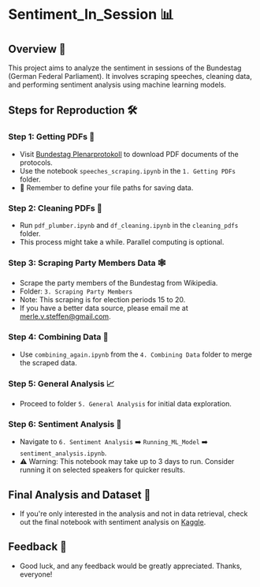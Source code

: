 # Sentiment_In_Session 📊

## Overview 🌟
This project aims to analyze the sentiment in sessions of the Bundestag (German Federal Parliament). It involves scraping speeches, cleaning data, and performing sentiment analysis using machine learning models.

## Steps for Reproduction 🛠️

### Step 1: Getting PDFs 📄
- Visit [Bundestag Plenarprotokoll](https://dip.bundestag.de/suche?f.wahlperiode=20&f.typ=Dokument&f.herausgeber_dokumentart=Bundestag-Plenarprotokoll&rows=25&sort=verteildatum_ab) to download PDF documents of the protocols.
- Use the notebook `speeches_scraping.ipynb` in the `1. Getting PDFs` folder.
- 📌 Remember to define your file paths for saving data.

### Step 2: Cleaning PDFs 🧹
- Run `pdf_plumber.ipynb` and `df_cleaning.ipynb` in the `cleaning_pdfs` folder.
- This process might take a while. Parallel computing is optional.

### Step 3: Scraping Party Members Data 🕸️
- Scrape the party members of the Bundestag from Wikipedia.
- Folder: `3. Scraping Party Members`
- Note: This scraping is for election periods 15 to 20.
- If you have a better data source, please email me at [merle.v.steffen@gmail.com](mailto:merle.v.steffen@gmail.com).

### Step 4: Combining Data 🔄
- Use `combining_again.ipynb` from the `4. Combining Data` folder to merge the scraped data.

### Step 5: General Analysis 📈
- Proceed to folder `5. General Analysis` for initial data exploration.

### Step 6: Sentiment Analysis 🧠
- Navigate to `6. Sentiment Analysis` ➡️ `Running_ML_Model` ➡️ `sentiment_analysis.ipynb`.
- ⚠️ Warning: This notebook may take up to 3 days to run. Consider running it on selected speakers for quicker results.

## Final Analysis and Dataset 🏁
- If you're only interested in the analysis and not in data retrieval, check out the final notebook with sentiment analysis on [Kaggle](https://www.kaggle.com/datasets/moerlzzz/sentiment-analysis-of-sessions-in-the-bundestag?utm_medium=social&utm_campaign=kaggle-dataset-share&utm_source=linkedin).

## Feedback 💬
- Good luck, and any feedback would be greatly appreciated. Thanks, everyone!

